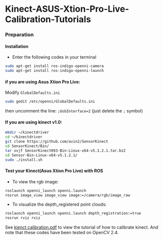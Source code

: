 <!--more-->
# Kinect-ASUS-Xtion-Pro-Live-Calibration-Tutorials
<script type="text/javascript" src="http://cdn.mathjax.org/mathjax/latest/MathJax.js?config=default"></script>

### Preparation
#### Installation
* Enter the following codes in your terminal

```bash
sudo apt-get install ros-indigo-openni-camera
sudo apt-get install ros-indigo-openni-launch
```

#### if you are using Asus Xtion Pro Live:
Modify `GlobalDefaults.ini` 
```bash
sudo gedit /etc/openni/GlobalDefaults.ini
```
then uncomment the line: `;UsbInterface=2` (just delete the `;` symbol)

#### If you are using kinect v1.0:
```bash
mkdir ~/kinectdriver 
cd ~/kinectdriver 
git clone https://github.com/avin2/SensorKinect 
cd SensorKinect/Bin/
tar xvjf SensorKinect093-Bin-Linux-x64-v5.1.2.1.tar.bz2
cd Sensor-Bin-Linux-x64-v5.1.2.1/
sudo ./install.sh
```

#### Test your Kinect(Asus Xtion Pro Live) with ROS

* To view the rgb image:
```bash
roslaunch openni_launch openni.launch
rosrun image_view image_view image:=/camera/rgb/image_raw
```

* To visualize the depth_registered point clouds:

```bash
roslaunch openni_launch openni.launch depth_registration:=true
rosrun rviz rviz
```

See [kienct calibration.pdf](https://github.com/CTTC/Kinect-ASUS-Xtion-Pro-Live-Calibration-Tutorials/blob/master/kienct%20calibration.pdf) to view the tutorial of how to calibrate kinect. And note that these codes have been tested on OpenCV 2.4. 
